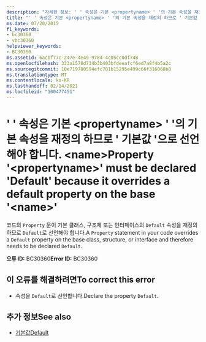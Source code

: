 ```yaml
---
description: "자세한 정보: ' ' 속성은 기본 <propertyname> ' '의 기본 속성을 재정의 하므로 ' 기본값 '으로 선언 해야 합니다 <name> ."
title: "' ' 속성은 기본 <propertyname> ' '의 기본 속성을 재정의 하므로 ' 기본값 '으로 선언 해야 합니다. <name>"
ms.date: 07/20/2015
f1_keywords:
- bc30360
- vbc30360
helpviewer_keywords:
- BC30360
ms.assetid: 6acbf77c-247e-4e49-9784-4c05cc0df748
ms.openlocfilehash: 333a1578d734b3b403bfdeeafcf6ed7a8f4b5a2c
ms.sourcegitcommit: 10e719780594efc781b15295e499c66f316068b8
ms.translationtype: MT
ms.contentlocale: ko-KR
ms.lasthandoff: 02/14/2021
ms.locfileid: "100477451"
---
```

# <a name="property-propertyname-must-be-declared-default-because-it-overrides-a-default-property-on-the-base-name"></a><span data-ttu-id="bb1f6-103">' ' 속성은 기본 \<propertyname> ' '의 기본 속성을 재정의 하므로 ' 기본값 '으로 선언 해야 합니다. \<name></span><span class="sxs-lookup"><span data-stu-id="bb1f6-103">Property '\<propertyname>' must be declared 'Default' because it overrides a default property on the base '\<name>'</span></span>

<span data-ttu-id="bb1f6-104">코드의 `Property` 문이 기본 클래스, 구조체 또는 인터페이스의 `Default` 속성을 재정의하므로 `Default`로 선언해야 합니다.</span><span class="sxs-lookup"><span data-stu-id="bb1f6-104">A `Property` statement in your code overrides a `Default` property on the base class, structure, or interface and therefore needs to be declared `Default`.</span></span>  
  
 <span data-ttu-id="bb1f6-105">**오류 ID:** BC30360</span><span class="sxs-lookup"><span data-stu-id="bb1f6-105">**Error ID:** BC30360</span></span>  
  
## <a name="to-correct-this-error"></a><span data-ttu-id="bb1f6-106">이 오류를 해결하려면</span><span class="sxs-lookup"><span data-stu-id="bb1f6-106">To correct this error</span></span>  
  
- <span data-ttu-id="bb1f6-107">속성을 `Default`로 선언합니다.</span><span class="sxs-lookup"><span data-stu-id="bb1f6-107">Declare the property `Default`.</span></span>  
  
## <a name="see-also"></a><span data-ttu-id="bb1f6-108">추가 정보</span><span class="sxs-lookup"><span data-stu-id="bb1f6-108">See also</span></span>

- [<span data-ttu-id="bb1f6-109">기본값</span><span class="sxs-lookup"><span data-stu-id="bb1f6-109">Default</span></span>](../language-reference/modifiers/default.md)
